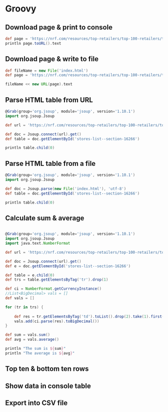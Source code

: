 # Groovy

## Download page & print to console 

```groovy
def page = 'https://nrf.com/resources/top-retailers/top-100-retailers/top-100-retailers-2019'
println page.toURL().text
```

## Download page & write to file

```groovy
def fileName = new File('index.html') 
def page = 'https://nrf.com/resources/top-retailers/top-100-retailers/top-100-retailers-2019'

fileName << new URL(page).text
```

## Parse HTML table from URL

```groovy
@Grab(group='org.jsoup', module='jsoup', version='1.10.1')
import org.jsoup.Jsoup

def url = 'https://nrf.com/resources/top-retailers/top-100-retailers/top-100-retailers-2019'

def doc = Jsoup.connect(url).get()
def table = doc.getElementById('stores-list--section-16266')

println table.child(0)
```


## Parse HTML table from a file 

```groovy
@Grab(group='org.jsoup', module='jsoup', version='1.10.1')
import org.jsoup.Jsoup

def doc = Jsoup.parse(new File('index.html'), 'utf-8')
def table = doc.getElementById('stores-list--section-16266')

println table.child(0)
```

## Calculate sum & average

```groovy

@Grab(group='org.jsoup', module='jsoup', version='1.10.1')
import org.jsoup.Jsoup
import java.text.NumberFormat

def url = 'https://nrf.com/resources/top-retailers/top-100-retailers/top-100-retailers-2019'

def doc = Jsoup.connect(url).get()
def e = doc.getElementById('stores-list--section-16266')

def table = e.child(0)
def trs = table.getElementsByTag('tr').drop(1)

def ci = NumberFormat.getCurrencyInstance()
//List<BigDecimal> vals = []
def vals = []

for (tr in trs) {
	
    def res = tr.getElementsByTag('td').toList().drop(2).take(1).first().text()
    vals.add(ci.parse(res).toBigDecimal())	
}

def sum = vals.sum()
def avg = vals.average()

println "The sum is ${sum}"
println "The average is ${avg}"
```

## Top ten & bottom ten rows

## Show data in console table 


## Export into CSV file




